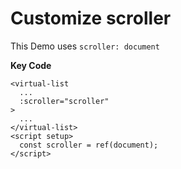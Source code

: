 # Customize scroller

This Demo uses `scroller: document`

**Key Code**
```vue
<virtual-list
  ...
  :scroller="scroller"
>
  ...
</virtual-list>
<script setup>
  const scroller = ref(document);
</script>
```

<preview path="../components/scroller.vue" />
